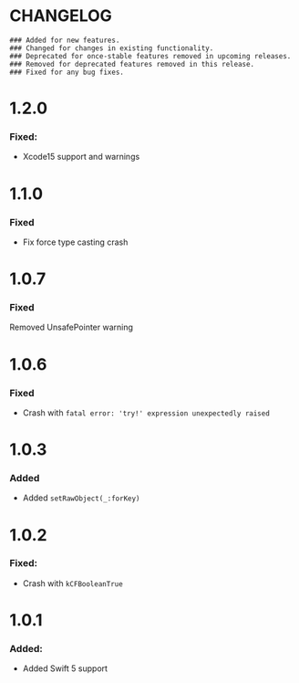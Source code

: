 # CHANGELOG

```
### Added for new features.
### Changed for changes in existing functionality.
### Deprecated for once-stable features removed in upcoming releases.
### Removed for deprecated features removed in this release.
### Fixed for any bug fixes.
```

# 1.2.0
### Fixed:
- Xcode15 support and warnings

# 1.1.0
### Fixed
- Fix force type casting crash

# 1.0.7
### Fixed
Removed UnsafePointer warning

# 1.0.6
### Fixed
- Crash with `fatal error: 'try!' expression unexpectedly raised`

# 1.0.3
### Added
- Added `setRawObject(_:forKey)`

# 1.0.2
### Fixed:
- Crash with `kCFBooleanTrue`

# 1.0.1
### Added:
- Added Swift 5 support
